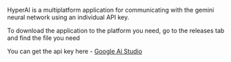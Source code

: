 HyperAI is a multiplatform application for communicating with the gemini neural network using an individual API key.

To download the application to the platform you need, go to the releases tab and find the file you need

You can get the api key here - [Google Ai Studio](https://aistudio.google.com/)

